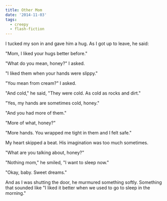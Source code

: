 ```yaml
---
title: Other Mom
date: '2014-11-03'
tags:
  - creepy
  - flash-fiction
---
```


I tucked my son in and gave him a hug. As I got up to leave, he said:

<!-- truncate -->

"Mom, I liked your hugs better before."

"What do you mean, honey?" I asked.

"I liked them when your hands were slippy."

"You mean from cream?" I asked.

"And cold," he said, "They were cold. As cold as rocks and dirt."

"Yes, my hands are sometimes cold, honey."

"And you had more of them."

"More of what, honey?"

"More hands. You wrapped me tight in them and I felt safe."

My heart skipped a beat. His imagination was too much sometimes.

"What are you talking about, honey?"

"Nothing mom," he smiled, "I want to sleep now."

"Okay, baby. Sweet dreams."

And as I was shutting the door, he murmured something softly. Something that
sounded like "I liked it better when we used to go to sleep in the morning."

